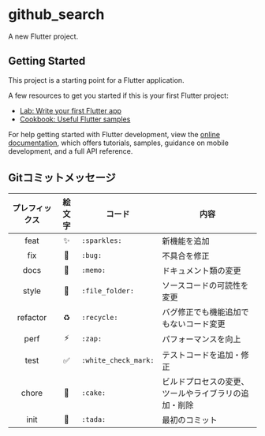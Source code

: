 # github_search

A new Flutter project.

## Getting Started

This project is a starting point for a Flutter application.

A few resources to get you started if this is your first Flutter project:

- [Lab: Write your first Flutter app](https://docs.flutter.dev/get-started/codelab)
- [Cookbook: Useful Flutter samples](https://docs.flutter.dev/cookbook)

For help getting started with Flutter development, view the
[online documentation](https://docs.flutter.dev/), which offers tutorials,
samples, guidance on mobile development, and a full API reference.

## Gitコミットメッセージ

|プレフィックス|絵文字|コード|内容|
|:-:|:-:|---|---|
|feat|:sparkles:|`:sparkles:`|新機能を追加|
|fix|:bug:|`:bug:`|不具合を修正|
|docs|:memo:|`:memo:`|ドキュメント類の変更|
|style|:file_folder:|`:file_folder:`|ソースコードの可読性を変更|
|refactor|:recycle:|`:recycle:`|バグ修正でも機能追加でもないコード変更|
|perf|:zap:|`:zap:`|パフォーマンスを向上|
|test|:white_check_mark:|`:white_check_mark:`|テストコードを追加・修正|
|chore|:cake:|`:cake:`|ビルドプロセスの変更、ツールやライブラリの追加・削除|
|init|:tada:|`:tada:`|最初のコミット|
